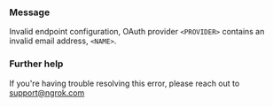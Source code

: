 
### Message
Invalid endpoint configuration, OAuth provider <code>&lt;PROVIDER&gt;</code> contains an invalid email address, <code>&lt;NAME&gt;</code>.

### Further help
If you're having trouble resolving this error, please reach out to [support@ngrok.com](mailto:support@ngrok.com?subject=Help%20with%20ERR_NGROK_1643)

